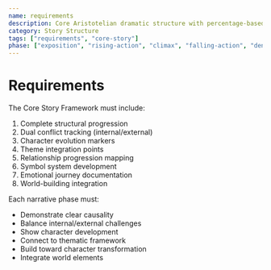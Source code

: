 ```yaml
---
name: requirements
description: Core Aristotelian dramatic structure with percentage-based story stages and character elements
category: Story Structure
tags: ["requirements", "core-story"]
phase: ["exposition", "rising-action", "climax", "falling-action", "denouement"]
---
```


# Requirements

The Core Story Framework must include:

1. Complete structural progression
2. Dual conflict tracking (internal/external)
3. Character evolution markers
4. Theme integration points
5. Relationship progression mapping
6. Symbol system development
7. Emotional journey documentation
8. World-building integration

Each narrative phase must:
* Demonstrate clear causality
* Balance internal/external challenges
* Show character development
* Connect to thematic framework
* Build toward character transformation
* Integrate world elements
